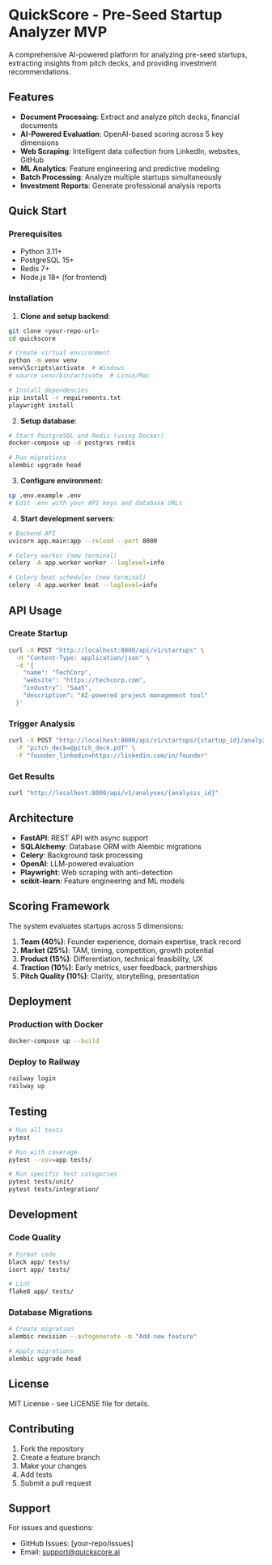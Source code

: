 # QuickScore - Pre-Seed Startup Analyzer MVP

A comprehensive AI-powered platform for analyzing pre-seed startups, extracting insights from pitch decks, and providing investment recommendations.

## Features

- **Document Processing**: Extract and analyze pitch decks, financial documents
- **AI-Powered Evaluation**: OpenAI-based scoring across 5 key dimensions
- **Web Scraping**: Intelligent data collection from LinkedIn, websites, GitHub
- **ML Analytics**: Feature engineering and predictive modeling
- **Batch Processing**: Analyze multiple startups simultaneously
- **Investment Reports**: Generate professional analysis reports

## Quick Start

### Prerequisites

- Python 3.11+
- PostgreSQL 15+
- Redis 7+
- Node.js 18+ (for frontend)

### Installation

1. **Clone and setup backend**:
```bash
git clone <your-repo-url>
cd quickscore

# Create virtual environment
python -m venv venv
venv\Scripts\activate  # Windows
# source venv/bin/activate  # Linux/Mac

# Install dependencies
pip install -r requirements.txt
playwright install
```

2. **Setup database**:
```bash
# Start PostgreSQL and Redis (using Docker)
docker-compose up -d postgres redis

# Run migrations
alembic upgrade head
```

3. **Configure environment**:
```bash
cp .env.example .env
# Edit .env with your API keys and database URLs
```

4. **Start development servers**:
```bash
# Backend API
uvicorn app.main:app --reload --port 8000

# Celery worker (new terminal)
celery -A app.worker worker --loglevel=info

# Celery beat scheduler (new terminal)  
celery -A app.worker beat --loglevel=info
```

## API Usage

### Create Startup
```bash
curl -X POST "http://localhost:8000/api/v1/startups" \
  -H "Content-Type: application/json" \
  -d '{
    "name": "TechCorp",
    "website": "https://techcorp.com",
    "industry": "SaaS",
    "description": "AI-powered project management tool"
  }'
```

### Trigger Analysis
```bash
curl -X POST "http://localhost:8000/api/v1/startups/{startup_id}/analyze" \
  -F "pitch_deck=@pitch_deck.pdf" \
  -F "founder_linkedin=https://linkedin.com/in/founder"
```

### Get Results
```bash
curl "http://localhost:8000/api/v1/analyses/{analysis_id}"
```

## Architecture

- **FastAPI**: REST API with async support
- **SQLAlchemy**: Database ORM with Alembic migrations
- **Celery**: Background task processing
- **OpenAI**: LLM-powered evaluation
- **Playwright**: Web scraping with anti-detection
- **scikit-learn**: Feature engineering and ML models

## Scoring Framework

The system evaluates startups across 5 dimensions:

1. **Team (40%)**: Founder experience, domain expertise, track record
2. **Market (25%)**: TAM, timing, competition, growth potential  
3. **Product (15%)**: Differentiation, technical feasibility, UX
4. **Traction (10%)**: Early metrics, user feedback, partnerships
5. **Pitch Quality (10%)**: Clarity, storytelling, presentation

## Deployment

### Production with Docker
```bash
docker-compose up --build
```

### Deploy to Railway
```bash
railway login
railway up
```

## Testing

```bash
# Run all tests
pytest

# Run with coverage
pytest --cov=app tests/

# Run specific test categories
pytest tests/unit/
pytest tests/integration/
```

## Development

### Code Quality
```bash
# Format code
black app/ tests/
isort app/ tests/

# Lint
flake8 app/ tests/
```

### Database Migrations
```bash
# Create migration
alembic revision --autogenerate -m "Add new feature"

# Apply migrations
alembic upgrade head
```

## License

MIT License - see LICENSE file for details.

## Contributing

1. Fork the repository
2. Create a feature branch
3. Make your changes
4. Add tests
5. Submit a pull request

## Support

For issues and questions:
- GitHub Issues: [your-repo/issues]
- Email: support@quickscore.ai